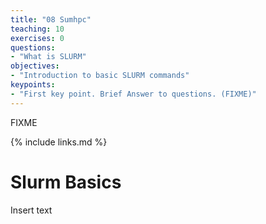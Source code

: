 ```yaml
---
title: "08 Sumhpc"
teaching: 10
exercises: 0
questions:
- "What is SLURM"
objectives:
- "Introduction to basic SLURM commands"
keypoints:
- "First key point. Brief Answer to questions. (FIXME)"
---
```

FIXME

{% include links.md %}

# Slurm Basics

Insert text




